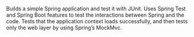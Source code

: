 Builds a simple Spring application and test it with JUnit. Uses Spring Test and Spring Boot features to test the interactions between Spring and the code. Tests that the application context loads successfully, and then tests only the web layer by using Spring’s MockMvc.